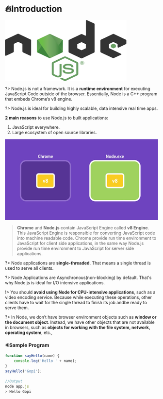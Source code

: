 # 🔥Introduction

<img alt="node.js" width="400" height="200" src="/assets/images/node.png" />

?> Node.js is not a framework. It is a **runtime environment** for executing JavaScript Code outside of the browser. Essentially, Node is a C++ program that embeds Chrome’s v8 engine.

?> Node.js is ideal for building highly scalable, data intensive real time apps.

**2 main reasons** to use Node.js to built applications:

1. JavaScript everywhere.
2. Large ecosystem of open source libraries.

<img alt="v8" width="700px" src="/assets/images/v8.png" />

> **Chrome** and **Node.js** contain JavaScript Engine called **v8 Engine**. This JavaScript Engine is responsible for converting JavaScript code into machine readable code. Chrome provide run time environment to JavaScript for client side applications, in the same way Node.js provide run time environment to JavaScript for server side applications.

?> Node applications are **single-threaded**. That means a single thread is used to serve all clients.

?> Node Applications are Asynchronous(non-blocking) by default. That's why Node.js is ideal for I/O intensive applications.

!> You should **avoid using Node for CPU-intensive applications**, such as a video encoding service. Because while executing these operations, other clients have to wait for the single thread to finish its job andbe ready to serve them.

?> In Node, we don’t have browser environment objects such as **window or the document object**. Instead, we have other objects that are not available in browsers, such as **objects for working with the file system, network, operating system**, etc.,

### ✳Sample Program

```js
function sayHello(name) {
	console.log('Hello ' + name);
}
sayHello('Gopi');

//Output
node app.js
> Hello Gopi
```
